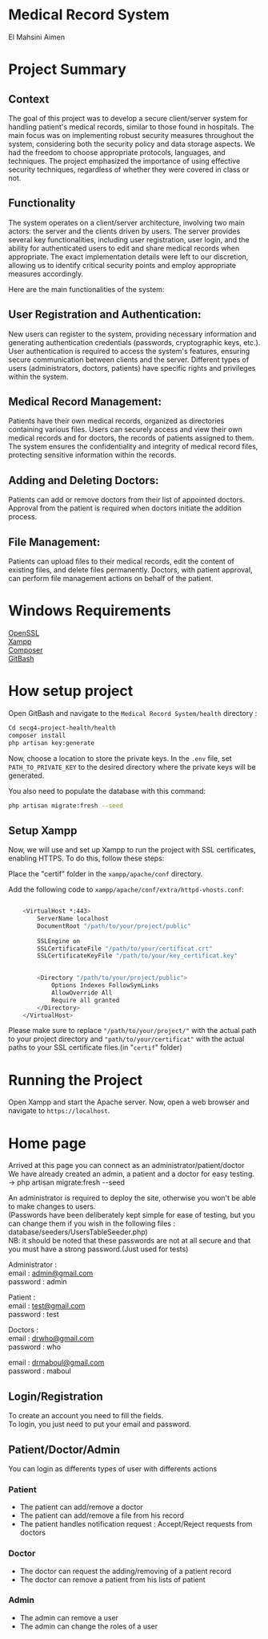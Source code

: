 # Medical Record System
El Mahsini Aimen
<br>

# Project Summary

## Context
The goal of this project was to develop a secure client/server system for handling patient's medical records, similar to those found in hospitals. The main focus was on implementing robust security measures throughout the system, considering both the security policy and data storage aspects. We had the freedom to choose appropriate protocols, languages, and techniques. The project emphasized the importance of using effective security techniques, regardless of whether they were covered in class or not.

## Functionality
The system operates on a client/server architecture, involving two main actors: the server and the clients driven by users. The server provides several key functionalities, including user registration, user login, and the ability for authenticated users to edit and share medical records when appropriate. The exact implementation details were left to our discretion, allowing us to identify critical security points and employ appropriate measures accordingly.

Here are the main functionalities of the system:

## User Registration and Authentication:

New users can register to the system, providing necessary information and generating authentication credentials (passwords, cryptographic keys, etc.).
User authentication is required to access the system's features, ensuring secure communication between clients and the server.
Different types of users (administrators, doctors, patients) have specific rights and privileges within the system.

## Medical Record Management:

Patients have their own medical records, organized as directories containing various files.
Users can securely access and view their own medical records and for doctors, the records of patients assigned to them.
The system ensures the confidentiality and integrity of medical record files, protecting sensitive information within the records.

## Adding and Deleting Doctors:

Patients can add or remove doctors from their list of appointed doctors.
Approval from the patient is required when doctors initiate the addition process.

## File Management:

Patients can upload files to their medical records, edit the content of existing files, and delete files permanently.
Doctors, with patient approval, can perform file management actions on behalf of the patient.

# Windows Requirements
[OpenSSL](https://www.openssl.org/source/)
<br>
[Xampp](https://www.apachefriends.org/fr/download.html)
<br>
[Composer](https://getcomposer.org/download/)
<br>
[GitBash](https://git-scm.com/downloads)

# How setup project 
Open GitBash and navigate to the `Medical Record System/health` directory :
```sh
Cd secg4-project-health/health
composer install
php artisan key:generate
```
Now, choose a location to store the private keys. In the `.env` file, 
set `PATH_TO_PRIVATE_KEY` to the desired directory where the private keys will be generated.

You also need to populate the database with this command:

```sh
php artisan migrate:fresh --seed
```


## Setup Xampp
Now, we will use and set up Xampp to run the project with SSL certificates, enabling HTTPS. To do this, follow these steps:

Place the "certif" folder in the `xampp/apache/conf` directory.

Add the following code to `xampp/apache/conf/extra/httpd-vhosts.conf`:

```sh

    <VirtualHost *:443>
        ServerName localhost
        DocumentRoot "/path/to/your/project/public"   
    
        SSLEngine on
        SSLCertificateFile "/path/to/your/certificat.crt"
        SSLCertificateKeyFile "/path/to/your/key_certificat.key"           	

    
        <Directory "/path/to/your/project/public">       
            Options Indexes FollowSymLinks
            AllowOverride All
            Require all granted
        </Directory>
    </VirtualHost>

```
Please make sure to replace `"/path/to/your/project/"` with the actual path to your project directory and `"path/to/your/certificat"` with the actual paths to your SSL certificate files.(in "`certif`" folder)

# Running the Project
Open Xampp and start the Apache server.
Now, open a web browser and navigate to `https://localhost`.

# Home page 
Arrived at this page you can connect as an administrator/patient/doctor<br>
We have already created an admin, a patient and a doctor for easy testing.<br>
-> php artisan migrate:fresh --seed<br>

An administrator is required to deploy the site, otherwise you won't be able to make changes to users.<br>
(Passwords have been deliberately kept simple for ease of testing, but you can change them if you wish in the following files : 
database/seeders/UsersTableSeeder.php)<br>
NB: it should be noted that these passwords are not at all secure and that you must have a strong password.(Just used for tests)

Administrator :<br> 
email : admin@gmail.com<br>
password : admin<br>

Patient : <br>
email : test@gmail.com<br>
password : test<br>

Doctors : <br>
email : drwho@gmail.com<br>
password : who<br>

email : drmaboul@gmail.com<br>
password : maboul<br>

## Login/Registration
To create an account you need to fill the fields.<br>
To login, you just need to put your email and password.

## Patient/Doctor/Admin
You can login as differents types of user with differents actions<br>
### Patient
- The patient can add/remove a doctor
- The patient can add/remove a file from his record
- The patient handles notification request : Accept/Reject requests from doctors
### Doctor
- The doctor can request the adding/removing of a patient record
- The doctor can remove a patient from his lists of patient
### Admin
- The admin can remove a user
- The admin can change the roles of a user



